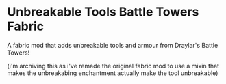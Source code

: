 # Unbreakable Tools Battle Towers Fabric
 A fabric mod that adds unbreakable tools and armour from Draylar's Battle Towers!
 
 (i'm archiving this as i've remade the original fabric mod to use a mixin that makes the unbreakabing enchantment actually make the tool unbreakable)
